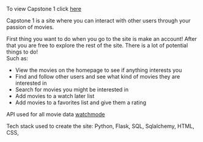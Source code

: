 To view Capstone 1 click [here](https://lukes-capstone-one.onrender.com/)

Capstone 1 is a site where you can interact with other users through your passion of movies. 

First thing you want to do when you go to the site is make an account! After that you are free to explore the rest of the site. There is a lot of potential things to do! \
Such as: 
 - View the movies on the homepage to see if anything interests you
 - Find and follow other users and see what kind of movies they are interested in
 - Search for movies you might be interested in 
 - Add movies to a watch later list
 - Add movies to a favorites list and give them a rating

API used for all movie data [watchmode](https://api.watchmode.com/)

Tech stack used to create the site: Python, Flask, SQL, Sqlalchemy, HTML, CSS, 